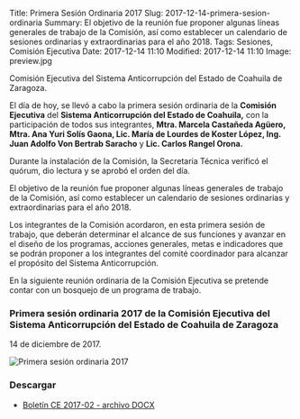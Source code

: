 Title: Primera Sesión Ordinaria 2017
Slug: 2017-12-14-primera-sesion-ordinaria
Summary: El objetivo de la reunión fue proponer algunas líneas generales de trabajo de la Comisión, así como establecer un calendario de sesiones ordinarias y extraordinarias para el año 2018.
Tags: Sesiones, Comisión Ejecutiva
Date: 2017-12-14 11:10
Modified: 2017-12-14 11:10
Image: preview.jpg


Comisión Ejecutiva del Sistema Anticorrupción del Estado de Coahuila de Zaragoza.

El día de hoy, se llevó a cabo la primera sesión ordinaria de la
**Comisión Ejecutiva** del **Sistema Anticorrupción del Estado de
Coahuila,** con la participación de todos sus integrantes, **Mtra.
Marcela Castañeda Agüero, Mtra. Ana Yuri Solís Gaona, Lic. María de
Lourdes de Koster López, Ing. Juan Adolfo Von Bertrab Saracho** y
**Lic. Carlos Rangel Orona.**

Durante la instalación de la Comisión, la Secretaria Técnica verificó
el quórum, dio lectura y se aprobó el orden del día.

El objetivo de la reunión fue proponer algunas líneas generales de
trabajo de la Comisión, así como establecer un calendario de sesiones
ordinarias y extraordinarias para el año 2018.

Los integrantes de la Comisión acordaron, en esta primera sesión de
trabajo, que deberán determinar el alcance de sus funciones y avanzar
en el diseño de los programas, acciones generales, metas e indicadores
que se podrán proponer a los integrantes del comité coordinador para
alcanzar el propósito del Sistema Anticorrupción.

En la siguiente reunión ordinaria de la Comisión Ejecutiva se pretende
contar con un bosquejo de un programa de trabajo.

### Primera sesión ordinaria 2017 de la Comisión Ejecutiva del Sistema Anticorrupción del Estado de Coahuila de Zaragoza

14 de diciembre de 2017.

<img class="img-fluid" src="foto-ce-2017-02.jpg" alt="Primera sesión ordinaria 2017">

### Descargar

* [Boletín CE 2017-02 - archivo DOCX](boletin-ce-2017-02.docx)
